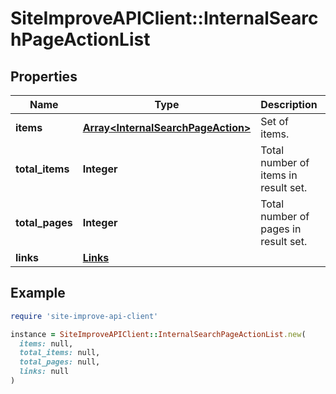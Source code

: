 # SiteImproveAPIClient::InternalSearchPageActionList

## Properties

| Name | Type | Description | Notes |
| ---- | ---- | ----------- | ----- |
| **items** | [**Array&lt;InternalSearchPageAction&gt;**](InternalSearchPageAction.md) | Set of items. |  |
| **total_items** | **Integer** | Total number of items in result set. |  |
| **total_pages** | **Integer** | Total number of pages in result set. |  |
| **links** | [**Links**](Links.md) |  | [optional] |

## Example

```ruby
require 'site-improve-api-client'

instance = SiteImproveAPIClient::InternalSearchPageActionList.new(
  items: null,
  total_items: null,
  total_pages: null,
  links: null
)
```

